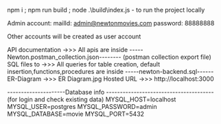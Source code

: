 npm i ; npm run build ; node .\build\index.js    - to run the project locally

Admin account:
mailId: admin@newtonmovies.com
password: 88888888

Other accounts will be created as user account

API documentation  ->>> All apis are inside -----Newton.postman_collection.json-------- (postman collection export file)
SQL files to       ->>> All queries for table creation, default insertion,functions,procedures are inside -----newton-backend.sql------
ER-Diagram         ->>> ER Diagram.jpg
Hosted URL         ->>> http://localhost:3000

---------------------Database info --------------------------------------- (for login and check existing data)
MYSQL_HOST=localhost
MYSQL_USER=postgres
MYSQL_PASSWORD=admin
MYSQL_DATABASE=movie
MYSQL_PORT=5432

